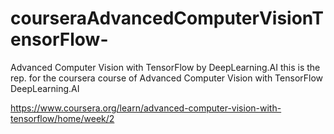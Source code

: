 # courseraAdvancedComputerVisionTensorFlow-
Advanced Computer Vision with TensorFlow by  DeepLearning.AI
this is the rep. for the coursera course of Advanced Computer Vision with TensorFlow
DeepLearning.AI

https://www.coursera.org/learn/advanced-computer-vision-with-tensorflow/home/week/2
